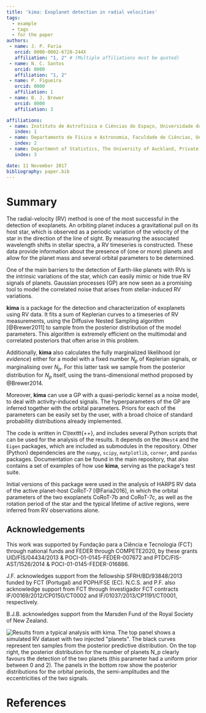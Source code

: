 ```yaml
---
title: 'kima: Exoplanet detection in radial velocities'
tags:
  - example
  - tags
  - for the paper
authors:
 - name: J. P. Faria
   orcid: 0000-0002-6728-244X
   affiliation: "1, 2" # (Multiple affiliations must be quoted)
 - name: N. C. Santos
   orcid: 0000
   affiliation: "1, 2"
 - name: P. Figueira
   orcid: 0000
   affiliation: 1
 - name: B. J. Brewer
   orcid: 0000
   affiliation: 3

affiliations:
 - name: Instituto de Astrofísica e Ciências do Espaço, Universidade do Porto, CAUP, Rua das Estrelas, 4150-762, Porto, Portugal
   index: 1
 - name: Departamento de Física e Astronomia, Faculdade de Ciências, Universidade do Porto, Rua do Campo Alegre, 4169-007, Porto, Portugal
   index: 2
 - name: Department of Statistics, The University of Auckland, Private Bag 92019, Auckland 1142, New Zealand
   index: 3

date: 11 November 2017
bibliography: paper.bib
---
```


# Summary

The radial-velocity (RV) method is one of the most successful in the detection of exoplanets.
An orbiting planet induces a gravitational pull on its host star,
which is observed as a periodic variation of the velocity of the star 
in the direction of the line of sight.
By measuring the associated wavelength shifts in stellar spectra, a RV timeseries is constructed.
These data provide information about the presence of (one or more) planets
and allow for the planet mass
and several orbital parameters to be determined. <!--  [e.g. @Fischer2016]. -->

One of the main barriers to the detection of Earth-like planets with RVs
is the intrinsic variations of the star,
which can easily mimic or hide true RV signals of planets.
Gaussian processes (GP) are now seen as a promising tool to model 
the correlated noise that arises from stellar-induced RV variations. 
<!-- [e.g. @Haywood2014]. -->


**kima** is a package for the detection and characterization of exoplanets using RV data.
It fits a sum of Keplerian curves to a timeseries of RV measurements, 
using the Diffusive Nested Sampling algorithm [@Brewer2011]
to sample from the posterior distribution of the model parameters. 
This algorithm is extremely efficient on the 
multimodal and correlated posteriors that often arise in this problem.

Additionally, **kima** also calculates the fully marginalized likelihood 
(or _evidence_) <!-- ; see @Kass1995) --> 
either for a model with a fixed number $N_p$ of Keplerian signals,
or marginalising over $N_p$.
For this latter task we sample from the posterior distribution for $N_p$ itself,
using the trans-dimensional method proposed by @Brewer2014.
<!-- [see also @Brewer2015, @Faria2016] -->
<!--  -->
Moreover, **kima** can use a GP with a quasi-periodic kernel
as a noise model, to deal with activity-induced signals.
The hyperparameters of the GP are inferred together with the orbital parameters.
Priors for each of the parameters can be easily set by the user,
with a broad choice of standard probability distributions already implemented.


The code is written in C\texttt{++}, and includes several Python scripts
that can be used for the analysis of the results.
It depends on the `DNest4` <!-- [@Brewer2016]  -->
and the `Eigen` <!-- [@eigenweb]  -->
packages,
which are included as submodules in the repository.
Other (Python) dependencies are the 
`numpy`, `scipy`, `matplotlib`, `corner`, and `pandas` packages.
Documentation can be found in the main repository,
that also contains a set of examples 
of how use **kima**, serving as the package's test suite.  

Initial versions of this package were used in the analysis 
of HARPS RV data of the active planet-host CoRoT-7 [@Faria2016],
in which the orbital parameters of the two exoplanets CoRoT-7b and CoRoT-7c,
as well as the rotation period of the star and the typical lifetime of active regions, 
were inferred from RV observations alone.



## Acknowledgements

This work was supported by Fundação para a Ciência e Tecnologia (FCT)
through national funds and FEDER through COMPETE2020,
by these grants UID/FIS/04434/2013 & POCI-01-0145-FEDER-007672 
and PTDC/FIS-AST/1526/2014 & POCI-01-0145-FEDER-016886.
<!--  -->
J.F. acknowledges support from the fellowship SFRH/BD/93848/2013 
funded by FCT (Portugal) and POPH/FSE (EC).
N.C.S. and P.F. also acknowledge support from FCT through 
Investigador FCT contracts 
IF/00169/2012/CP0150/CT0002 and IF/01037/2013/CP1191/CT0001, respectively.
<!--  -->
B.J.B. acknowledges support from the Marsden Fund of the Royal Society of New Zealand.



![Results from a typical analysis with **kima**. 
  The top panel shows a simulated RV dataset with two injected "planets".
  The black curves represent ten samples from the posterior predictive distribution.
  On the top right, the posterior distribution for the number of planets $N_p$
  clearly favours the detection of the two planets
  (this parameter had a uniform prior between 0 and 2).
  The panels in the bottom row show the posterior distributions for 
  the orbital periods, the semi-amplitudes and the eccentricities of the two signals.](./joss_figure.png)


# References


<!-- Citations to entries in paper.bib should be in
[rMarkdown](http://rmarkdown.rstudio.com/authoring_bibliographies_and_citations.html)
format.
 -->
<!-- citation examples: [see @Santos2011, pp. 33-35; also @Faria2016, ch. 1]. -->

<!-- citation examples: [@Santos2011, pp. 33-35, 38-39 and *passim*]. -->

<!-- citation examples: [@Faria2016; @Santos2011]. -->